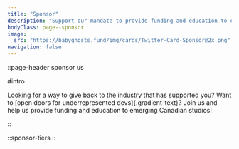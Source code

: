 ```yaml
---
title: "Sponsor"
description: "Support our mandate to provide funding and education to emerging studios."
bodyClass: page--sponsor
image:
  src: "https://babyghosts.fund/img/cards/Twitter-Card-Sponsor@2x.png"
navigation: false
---
```



::page-header
sponsor us

#intro

Looking for a way to give back to the industry that has supported you? Want to [open doors for underrepresented devs]{.gradient-text}? Join us and help us provide funding and education to emerging Canadian studios!

::

::sponsor-tiers
::
